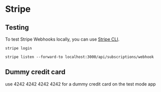 # Stripe

## Testing

To test Stripe Webhooks locally, you can use [Stripe CLI](https://stripe.com/docs/stripe-cli).

```
stripe login

stripe listen --forward-to localhost:3000/api/subscriptions/webhook
```

## Dummy credit card

use 4242 4242 4242 4242 for a dummy credit card on the test mode app
